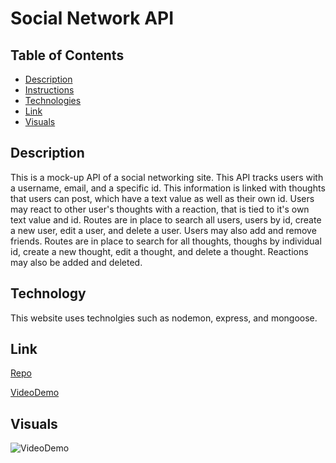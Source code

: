 # Social Network API

## Table of Contents
- [Description](#description)
- [Instructions](#instructions)
- [Technologies](#technologies)
- [Link](#link)
- [Visuals](#visuals)

## Description
This is a mock-up API of a social networking site. This API tracks users with a username, email, and a specific id. This information is linked with thoughts that users can post, which have a text value as well as their own id. Users may react to other user's thoughts with a reaction, that is tied to it's own text value and id. Routes are in place to search all users, users by id, create a new user, edit a user, and delete a user. Users may also add and remove friends. Routes are in place to search for all thoughts, thoughs by individual id, create a new thought, edit a thought, and delete a thought. Reactions may also be added and deleted.

## Technology
This website uses technolgies such as nodemon, express, and mongoose.

## Link
[Repo](https://github.com/uiido/Social_Network_API)

[VideoDemo](https://youtu.be/3BrFelvw1Cs)

## Visuals
![VideoDemo](./assets/Video-Demo.gif)
